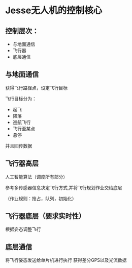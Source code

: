 # Jesse无人机的控制核心
## 控制层次：
 - 与地面通信
 - 飞行器
 - 底层通信

## 与地面通信
获得飞行路径点，设定飞行目标

飞行目标分为：
 - 起飞
 - 降落
 - 巡航飞行
 - 飞行至某点
 - 悬停

并且回传数据

## 飞行器高层
人工智能算法（调度所有部分）

参考多传感器信息决定飞行方式,并将飞行规划作业交给底层

（作业规则：抢占，队列，初始化）
## 飞行器底层（要求实时性）
根据姿态调整飞行
## 底层通信
将飞行姿态发送给单片机进行执行
获得差分GPS以及光流数据
